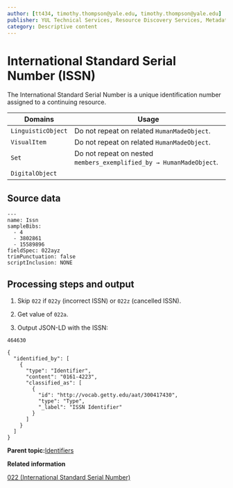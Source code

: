 ```yaml
---
author: [tt434, timothy.thompson@yale.edu, timothy.thompson@yale.edu]
publisher: YUL Technical Services, Resource Discovery Services, Metadata Services Unit
category: Descriptive content
---
```


# International Standard Serial Number \(ISSN\)

The International Standard Serial Number is a unique identification number assigned to a continuing resource.

|Domains|Usage|
|-------|-----|
|`LinguisticObject`|Do not repeat on related `HumanMadeObject`.|
|`VisualItem`|Do not repeat on related `HumanMadeObject`.|
|`Set`|Do not repeat on nested `members_exemplified_by → HumanMadeObject`.|
|`DigitalObject`| |

## Source data

```
---
name: Issn
sampleBibs:
  - 4
  - 3802861
  - 15589896
fieldSpec: 022ayz
trimPunctuation: false
scriptInclusion: NONE
```

## Processing steps and output

1.  Skip `022` if `022y` \(incorrect ISSN\) or `022z` \(cancelled ISSN\).

2.  Get value of `022a`.

3.  Output JSON-LD with the ISSN:


`464630`

```
{
  "identified_by": [
    {
      "type": "Identifier",
      "content": "0161-4223",
      "classified_as": [
        {
          "id": "http://vocab.getty.edu/aat/300417430",
          "type": "Type",
          "_label": "ISSN Identifier"
        }
      ]
    }
  ]
}
```

**Parent topic:**[Identifiers](../../concepts/identifiers.md)

**Related information**  


[022 \(International Standard Serial Number\)](../../tables/022_bib_table.md)

